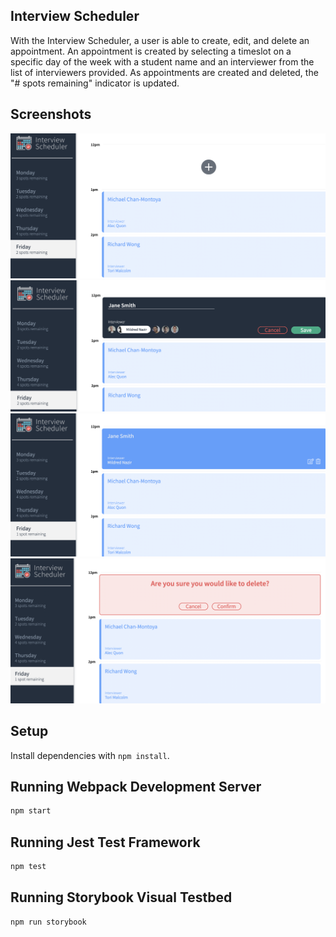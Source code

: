 ## Interview Scheduler

With the Interview Scheduler, a user is able to create, edit, and delete an appointment. An appointment is created by selecting a timeslot on a specific day of the week with a student name and an interviewer from the list of interviewers provided. As appointments are created and deleted, the "# spots remaining" indicator is updated.

## Screenshots
!["Adding a new appointment 1"](https://github.com/jan-lab/scheduler/blob/master/docs/before-adding-new-appoint.png?raw=true)
!["Adding a new appointment 2"](https://github.com/jan-lab/scheduler/blob/master/docs/adding-new-appoint.png?raw=true)
!["New appointment added"](https://github.com/jan-lab/scheduler/blob/master/docs/new-appoint-added.png?raw=true)
!["Deleting an appointment"](https://github.com/jan-lab/scheduler/blob/master/docs/deleting-appoint.png?raw=true)

## Setup

Install dependencies with `npm install`.

## Running Webpack Development Server

```sh
npm start
```

## Running Jest Test Framework

```sh
npm test
```

## Running Storybook Visual Testbed

```sh
npm run storybook
```
